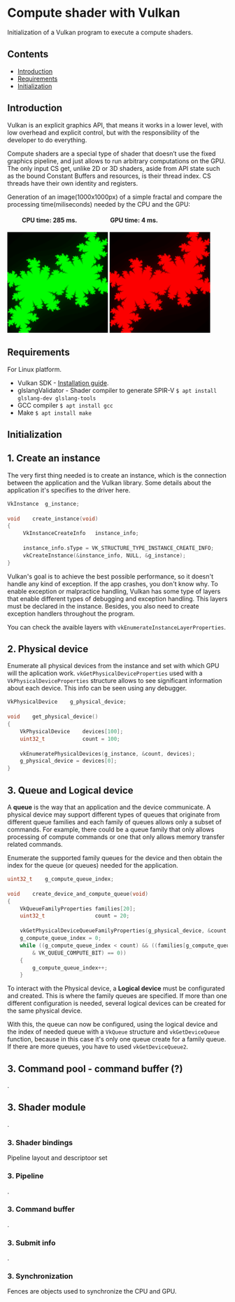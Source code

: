 # Compute shader with Vulkan

Initialization of a Vulkan program to execute a compute shaders.

## Contents
- [Introduction](#Introduction)
- [Requirements](#Requirements)
- [Initialization](#Initialization)

<a name='Introduction'></a>
 
## Introduction

Vulkan is an explicit graphics API, that means it works in a lower level, with low overhead and explicit control, but with the responsibility of the developer to do everything.

Compute shaders are a special type of shader that doesn’t use the fixed graphics pipeline, and just allows to run arbitrary computations on the GPU. The only input CS get, unlike 2D or 3D shaders, aside from API state such as the bound Constant Buffers and resources, is their thread index. CS threads have their own identity and registers.

Generation of an image(1000x1000px) of a simple fractal and compare the processing time(miliseconds) needed by the CPU and the GPU:


#### &nbsp;&nbsp;&nbsp;&nbsp;&nbsp;&nbsp;&nbsp;&nbsp;&nbsp; CPU time: 285 ms.   &nbsp;&nbsp;&nbsp;&nbsp;&nbsp;&nbsp;&nbsp;&nbsp;&nbsp;&nbsp;&nbsp;&nbsp;&nbsp;&nbsp;&nbsp;&nbsp;&nbsp;&nbsp;&nbsp;&nbsp;&nbsp;   GPU time: 4 ms.
<p align="left">
 <img height="230px" src="https://github.com/esettes/compute_shader_vulkan/blob/main/img/fractal_cpu.png" />
 <img height="230px" src="https://github.com/esettes/compute_shader_vulkan/blob/main/img/fractal_gpu.png" />
</p>

<a name='Requirements'></a>
 
## Requirements

For Linux platform.

- Vulkan SDK - [Installation guide](https://vulkan.lunarg.com/doc/sdk/1.3.231.2/linux/getting_started.html).
- glslangValidator - Shader compiler to generate SPIR-V `$ apt install glslang-dev glslang-tools`
- GCC compiler `$ apt install gcc`
- Make `$ apt install make`

<a name='Initialization'></a>
 
## Initialization

## 1. Create an instance

The very first thing needed is to create an instance, which is the connection between the application and the Vulkan library. Some details about the application it's specifies to the driver here.

````c
VkInstance  g_instance;

void	create_instance(void)
{
     VkInstanceCreateInfo   instance_info;

     instance_info.sType = VK_STRUCTURE_TYPE_INSTANCE_CREATE_INFO;
     vkCreateInstance(&instance_info, NULL, &g_instance);
}
```` 

Vulkan's goal is to achieve the best possible performance, so it doesn't handle any kind of exception. If the app crashes, you don't know why. To enable exception or malpractice handling, Vulkan has some type of layers that enable different types of debugging and exception handling. This layers must be declared in the instance. Besides, you also need to create exception handlers throughout the program.

You can check the avaible layers with `vkEnumerateInstanceLayerProperties`.

## 2. Physical device

Enumerate all physical devices from the instance and set with which GPU will the aplication work. `vkGetPhysicalDeviceProperties` used with a `VkPhysicalDeviceProperties` structure allows to see significant information about each device. This info can be seen using any debugger.

```c
VkPhysicalDevice    g_physical_device;

void	get_physical_device()
{
	VkPhysicalDevice    devices[100];
	uint32_t            count = 100;

	vkEnumeratePhysicalDevices(g_instance, &count, devices);
	g_physical_device = devices[0];
}
```

## 3. Queue and Logical device

A __queue__ is the way that an application and the device communicate. A physical device may support different types of queues that originate from different queue families and each family of queues allows only a subset of commands. For example, there could be a queue family that only allows processing of compute commands or one that only allows memory transfer related commands.

Enumerate the supported family queues for the device and then obtain the index for the queue (or queues) needed for the application.

```c
uint32_t    g_compute_queue_index;

void	create_device_and_compute_queue(void)
{
	VkQueueFamilyProperties families[20];
	uint32_t                count = 20;

	vkGetPhysicalDeviceQueueFamilyProperties(g_physical_device, &count, families);
	g_compute_queue_index = 0;
	while ((g_compute_queue_index < count) && ((families[g_compute_queue_index].queueFlags
		& VK_QUEUE_COMPUTE_BIT) == 0))
	{
		g_compute_queue_index++;
	}
```

To interact with the Physical device, a __Logical device__ must be configurated and created. This is where the family queues are specified. If more than one different configuration is needed, several logical devices can be created for the same physical device.

With this, the queue can now be configured, using the logical device and the index of needed queue with a `VkQueue` structure and `vkGetDeviceQueue` function, because in this case it's only one queue create for a family queue. If there are more queues, you have to used `vkGetDeviceQueue2`.

## 3. Command pool - command buffer (?)
.

## 3. Shader module
.

### 3. Shader bindings

Pipeline layout and descriptoor set

### 3. Pipeline
.

### 3. Command buffer
.

### 3. Submit info
.

### 3. Synchronization

Fences are objects used to synchronize the CPU and GPU.




